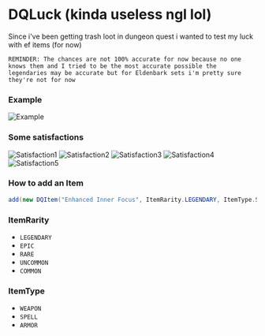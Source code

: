 # DQLuck (kinda useless ngl lol)
Since i've been getting trash loot in dungeon quest i wanted to test my luck with ef items (for now)

`REMINDER: The chances are not 100% accurate for now because no one knows them and I tried to be the most accurate possible the legendaries may be accurate but for Eldenbark sets i'm pretty sure they're not for now`

### Example
![Example](https://i.gyazo.com/50dccc6f0e4bf65e37328395351d37fd.png)

### Some satisfactions
![Satisfaction1](https://i.gyazo.com/15ab7fce319a7aab69822834b126b695.png)
![Satisfaction2](https://i.gyazo.com/22668d9efb16a6f32cf1e2da6bedb4f1.png)
![Satisfaction3](https://i.gyazo.com/82224acd4275899bac17631d8f312b2a.png)
![Satisfaction4](https://i.gyazo.com/a4f712990334ec06534fc99348f9e011.png)
![Satisfaction5](https://i.gyazo.com/3fac722abf2bc9ffe8e2ccb32dd9bbbf.png)

### How to add an Item
```java
add(new DQItem("Enhanced Inner Focus", ItemRarity.LEGENDARY, ItemType.SPELL, 0.025, false));
```

### ItemRarity
- `LEGENDARY`
- `EPIC`
- `RARE`
- `UNCOMMON`
- `COMMON`

### ItemType
- `WEAPON`
- `SPELL`
- `ARMOR`
